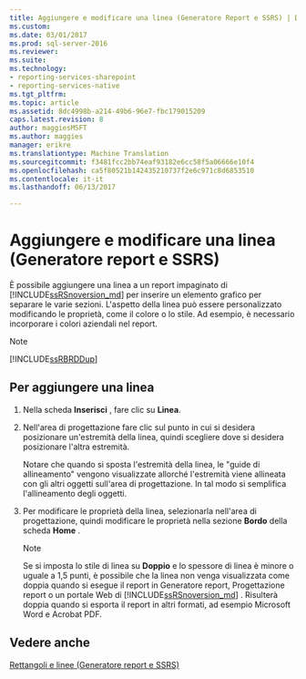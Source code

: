 ```yaml
---
title: Aggiungere e modificare una linea (Generatore Report e SSRS) | Documenti Microsoft
ms.custom: 
ms.date: 03/01/2017
ms.prod: sql-server-2016
ms.reviewer: 
ms.suite: 
ms.technology:
- reporting-services-sharepoint
- reporting-services-native
ms.tgt_pltfrm: 
ms.topic: article
ms.assetid: 8dc4998b-a214-49b6-96e7-fbc179015209
caps.latest.revision: 8
author: maggiesMSFT
ms.author: maggies
manager: erikre
ms.translationtype: Machine Translation
ms.sourcegitcommit: f3481fcc2bb74eaf93182e6cc58f5a06666e10f4
ms.openlocfilehash: ca5f80521b142435210737f2e6c971c8d6853510
ms.contentlocale: it-it
ms.lasthandoff: 06/13/2017

---
```

# <a name="add-and-modify-a-line-report-builder-and-ssrs"></a>Aggiungere e modificare una linea (Generatore report e SSRS)
  È possibile aggiungere una linea a un report impaginato di [!INCLUDE[ssRSnoversion_md](../../includes/ssrsnoversion-md.md)] per inserire un elemento grafico per separare le varie sezioni. L'aspetto della linea può essere personalizzato modificando le proprietà, come il colore o lo stile. Ad esempio, è necessario incorporare i colori aziendali nel report.    
    
> [!NOTE]    
>  [!INCLUDE[ssRBRDDup](../../includes/ssrbrddup-md.md)]    
    
## <a name="to-add-a-line"></a>Per aggiungere una linea    
    
1.  Nella scheda **Inserisci** , fare clic su **Linea**.    
    
2.  Nell'area di progettazione fare clic sul punto in cui si desidera posizionare un'estremità della linea, quindi scegliere dove si desidera posizionare l'altra estremità.    
    
     Notare che quando si sposta l'estremità della linea, le "guide di allineamento" vengono visualizzate allorché l'estremità viene allineata con gli altri oggetti sull'area di progettazione. In tal modo si semplifica l'allineamento degli oggetti.    
    
3.  Per modificare le proprietà della linea, selezionarla nell'area di progettazione, quindi modificare le proprietà nella sezione **Bordo** della scheda **Home** .    
    
    > [!NOTE]    
    >  Se si imposta lo stile di linea su **Doppio** e lo spessore di linea è minore o uguale a 1,5 punti, è possibile che la linea non venga visualizzata come doppia quando si esegue il report in Generatore report, Progettazione report o un portale Web di [!INCLUDE[ssRSnoversion_md](../../includes/ssrsnoversion-md.md)] . Risulterà doppia quando si esporta il report in altri formati, ad esempio Microsoft Word e Acrobat PDF.    
    
## <a name="see-also"></a>Vedere anche    
 [Rettangoli e linee &#40;Generatore report e SSRS&#41;](../../reporting-services/report-design/rectangles-and-lines-report-builder-and-ssrs.md)    
    
  
